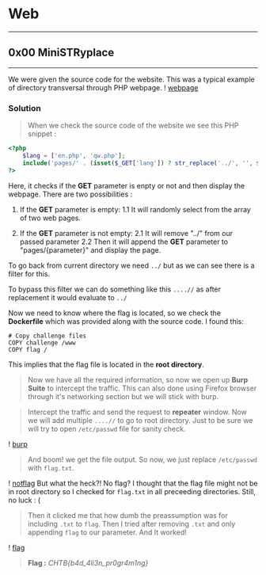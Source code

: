 # Web
---
## 0x00 MiniSTRyplace
---
We were given the source code for the website. This was a typical example of directory transversal through PHP webpage.
! [webpage](s1)
### Solution
> When we check the source code of the website we see this PHP snippet :
```php
<?php
    $lang = ['en.php', 'qw.php'];
    include('pages/' . (isset($_GET['lang']) ? str_replace('../', '', $_GET['lang']) : $lang[array_rand($lang)]));
?>
```
Here, it checks if the **GET** parameter is enpty or not and then display the webpage. There are two possibilities :
1. If the **GET** parameter is empty:
1.1 It will randomly select from the array of two web pages.

2. If the **GET** parameter is not empty:
2.1 It will remove "../" from our passed parameter 
2.2 Then it will append the **GET** parameter to "pages/{parameter}" and display the page.

To go back from current directory we need `../` but as we can see there is a filter for this.

To bypass this filter we can do something like this `....//` as after replacement it would evaluate to `../`

Now we need to know where the flag is located, so we check the **Dockerfile** which was provided along with the source code.
I found this:
```docker
# Copy challenge files
COPY challenge /www
COPY flag /
```
This implies that the flag file is located in the **root directory**.
> Now we have all the required information, so now we open up **Burp Suite** to intercept the traffic. This can also done using Firefox browser through it's networking section but we will stick with burp.

> Intercept the traffic and send the request to **repeater** window. Now we will add multiple `....//` to go to root directory. Just to be sure we will try to open `/etc/passwd` file for sanity check.

! [burp](burp)
> And boom! we get the file output. So now, we just replace `/etc/passwd` with `flag.txt`.

! [notflag](notflag)
But what the heck?! No flag? I thought that the flag file might not be in root directory so I checked for `flag.txt` in all preceeding directories. Still, no luck : (

> Then it clicked me that how dumb the preassumption was for including `.txt` to `flag`. Then I tried after removing `.txt` and only appending `flag` to our parameter. And It worked!

! [flag](flag)
> **Flag :** _CHTB{b4d_4li3n_pr0gr4m1ng}_









